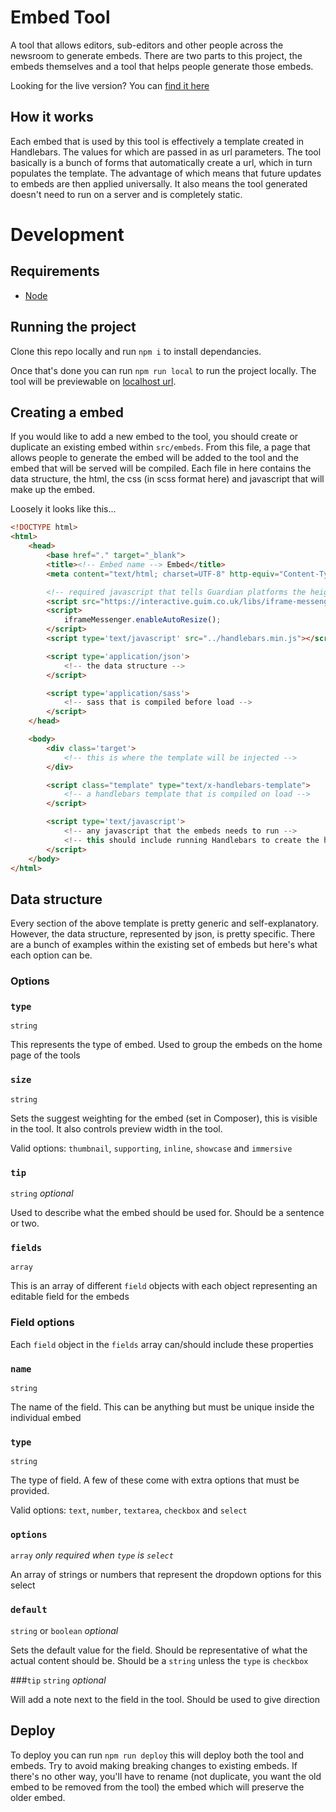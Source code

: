 # Embed Tool

A tool that allows editors, sub-editors and other people across the newsroom to generate embeds. There are two parts to this project, the embeds themselves and a tool that helps people generate those embeds.

Looking for the live version? You can [find it here](https://interactive.guim.co.uk/tools/embed-tool/)

## How it works
Each embed that is used by this tool is effectively a template created in Handlebars. The values for which are passed in as url parameters. The tool basically is a bunch of forms that automatically create a url, which in turn populates the template. The advantage of which means that future updates to embeds are then applied universally. It also means the tool generated doesn't need to run on a server and is completely static.

# Development

## Requirements
* [Node](https://nodejs.org/en/download/)

## Running the project
Clone this repo locally and run `npm i` to install dependancies.

Once that's done you can run `npm run local` to run the project locally. The tool will be previewable on [localhost url](http://localhost:8080/tools/embed-tool/).

## Creating a embed
If you would like to add a new embed to the tool, you should create or duplicate an existing embed within `src/embeds`. From this file, a page that allows people to generate the embed will be added to the tool and the embed that will be served will be compiled. Each file in here contains the data structure, the html, the css (in scss format here) and javascript that will make up the embed.

Loosely it looks like this...

```html
<!DOCTYPE html>
<html>
    <head>
        <base href="." target="_blank">
        <title><!-- Embed name --> Embed</title>
        <meta content="text/html; charset=UTF-8" http-equiv="Content-Type">

        <!-- required javascript that tells Guardian platforms the height of the iframe -->
        <script src="https://interactive.guim.co.uk/libs/iframe-messenger/iframeMessenger.js"></script>
        <script>
            iframeMessenger.enableAutoResize();
        </script>
        <script type='text/javascript' src="../handlebars.min.js"></script>

        <script type='application/json'>
            <!-- the data structure -->
        </script>

        <script type='application/sass'>
            <!-- sass that is compiled before load -->
        </script>
    </head>

    <body>
        <div class='target'>
            <!-- this is where the template will be injected -->
        </div>

        <script class="template" type="text/x-handlebars-template">
            <!-- a handlebars template that is compiled on load -->
        </script>

        <script type='text/javascript'>
            <!-- any javascript that the embeds needs to run -->
            <!-- this should include running Handlebars to create the html -->
        </script>
    </body>
</html>
```

## Data structure
Every section of the above template is pretty generic and self-explanatory. However, the data structure, represented by json, is pretty specific. There are a bunch of examples within the existing set of embeds but here's what each option can be.

### Options

### `type`
`string`

This represents the type of embed. Used to group the embeds on the home page of the tools

### `size`
`string`

Sets the suggest weighting for the embed (set in Composer), this is visible in the tool. It also controls preview width in the tool.

Valid options: `thumbnail`, `supporting`, `inline`, `showcase` and `immersive`

### `tip`
`string` *optional*

Used to describe what the embed should be used for. Should be a sentence or two.

### `fields`
`array`

This is an array of different `field` objects with each object representing an editable field for the embeds

### Field options
Each `field` object in the `fields` array can/should include these properties

### `name`
`string`

The name of the field. This can be anything but must be unique inside the individual embed

### `type`
`string`

The type of field. A few of these come with extra options that must be provided.

Valid options: `text`, `number`, `textarea`, `checkbox` and `select`

### `options`
`array` *only required when `type` is `select`*

An array of strings or numbers that represent the dropdown options for this select

### `default`
`string` or `boolean` *optional*

Sets the default value for the field. Should be representative of what the actual content should be. Should be a `string` unless the `type` is `checkbox`

###`tip`
`string` *optional*

Will add a note next to the field in the tool. Should be used to give direction

## Deploy
To deploy you can run `npm run deploy` this will deploy both the tool and embeds. Try to avoid making breaking changes to existing embeds. If there's no other way, you'll have to rename (not duplicate, you want the old embed to be removed from the tool) the embed which will preserve the older embed.
